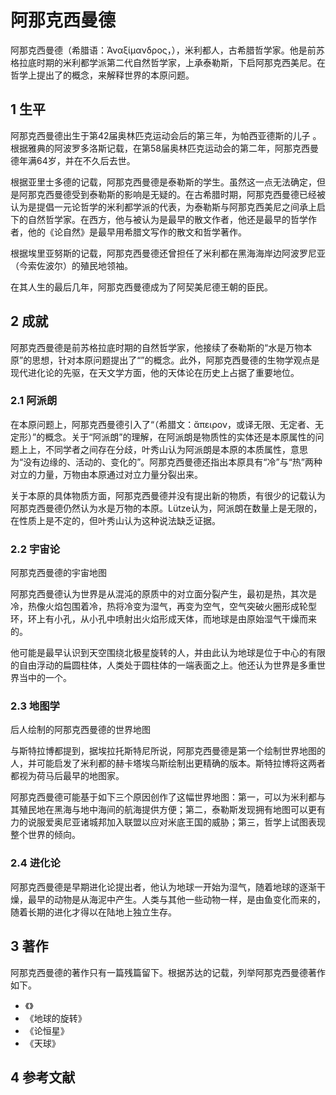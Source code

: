 # 阿那克西曼德



阿那克西曼德（希腊语：Ἀναξίμανδρος，），米利都人，古希腊哲学家。他是前苏格拉底时期的米利都学派第二代自然哲学家，上承泰勒斯，下启阿那克西美尼。在哲学上提出了的概念，来解释世界的本原问题。



## 1 生平

阿那克西曼德出生于第42届奥林匹克运动会后的第三年，为帕西亚德斯的儿子 。根据雅典的阿波罗多洛斯记载，在第58届奥林匹克运动会的第二年，阿那克西曼德年满64岁，并在不久后去世。

根据亚里士多德的记载，阿那克西曼德是泰勒斯的学生。虽然这一点无法确定，但是阿那克西曼德受到泰勒斯的影响是无疑的。在古希腊时期，阿那克西曼德已经被认为是提倡一元论哲学的米利都学派的代表，为泰勒斯与阿那克西美尼之间承上启下的自然哲学家。在西方，他与被认为是最早的散文作者，他还是最早的哲学作者，他的《论自然》是最早用希腊文写作的散文和哲学著作。

根据埃里亚努斯的记载，阿那克西曼德还曾担任了米利都在黑海海岸边阿波罗尼亚（今索佐波尔）的殖民地领袖。

在其人生的最后几年，阿那克西曼德成为了阿契美尼德王朝的臣民。



## 2 成就

阿那克西曼德是前苏格拉底时期的自然哲学家，他接续了泰勒斯的“水是万物本原”的思想，针对本原问题提出了“”的概念。此外，阿那克西曼德的生物学观点是现代进化论的先驱，在天文学方面，他的天体论在历史上占据了重要地位。



### 2.1 阿派朗

在本原问题上，阿那克西曼德引入了“（希腊文：ἄπειρον，或译无限、无定者、无定形）”的概念。关于“阿派朗”的理解，在阿派朗是物质性的实体还是本原属性的问题上上，不同学者之间存在分歧，叶秀山认为阿派朗是本原的本质属性，意思为“没有边缘的、活动的、变化的”。阿那克西曼德还指出本原具有“冷”与“热”两种对立的力量，万物由本原通过对立力量分裂出来。

关于本原的具体物质方面，阿那克西曼德并没有提出新的物质，有很少的记载认为阿那克西曼德仍然认为水是万物的本原。Lütze认为，阿派朗在数量上是无限的，在性质上是不定的，但叶秀山认为这种说法缺乏证据。



### 2.2 宇宙论

阿那克西曼德的宇宙地图

阿那克西曼德认为世界是从混沌的原质中的对立面分裂产生，最初是热，其次是冷，热像火焰包围着冷，热将冷变为湿气，再变为空气，空气突破火圈形成轮型环，环上有小孔，从小孔中喷射出火焰形成天体，而地球是由原始湿气干燥而来的。

他可能是最早认识到天空围绕北极星旋转的人，并由此认为地球是位于中心的有限的自由浮动的扁圆柱体，人类处于圆柱体的一端表面之上。他还认为世界是多重世界当中的一个。



### 2.3 地图学

后人绘制的阿那克西曼德的世界地图

与斯特拉博都提到，据埃拉托斯特尼所说，阿那克西曼德是第一个绘制世界地图的人，并可能启发了米利都的赫卡塔埃乌斯绘制出更精确的版本。斯特拉博将这两者都视为荷马后最早的地图家。

阿那克西曼德可能基于如下三个原因创作了这幅世界地图：第一，可以为米利都与其殖民地在黑海与地中海间的航海提供方便；第二，泰勒斯发现拥有地图可以更有力的说服爱奥尼亚诸城邦加入联盟以应对米底王国的威胁；第三，哲学上试图表现整个世界的倾向。



### 2.4 进化论

阿那克西曼德是早期进化论提出者，他认为地球一开始为湿气，随着地球的逐渐干燥，最早的动物是从海泥中产生。人类与其他一些动物一样，是由鱼变化而来的，随着长期的进化才得以在陆地上独立生存。



## 3 著作

阿那克西曼德的著作只有一篇残篇留下。根据苏达的记载，列举阿那克西曼德著作如下。

* 《》
* 《地球的旋转》
* 《论恒星》
* 《天球》



## 4 参考文献



